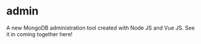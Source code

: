 # admin
A new MongoDB administration tool created with Node JS and Vue JS. See it in coming together here!
